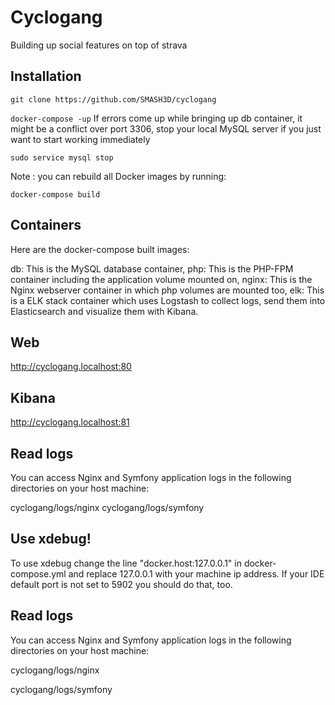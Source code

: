 Cyclogang
==============

Building up social features on top of strava

## Installation

```git clone https://github.com/SMASH3D/cyclogang```

```docker-compose -up```
If errors come up while bringing up db container, it might be a conflict over port 3306, stop your local MySQL server if you just want to start working immediately 

```sudo service mysql stop```

Note : you can rebuild all Docker images by running:

```docker-compose build```

## Containers
Here are the docker-compose built images:

db: This is the MySQL database container,
php: This is the PHP-FPM container including the application volume mounted on,
nginx: This is the Nginx webserver container in which php volumes are mounted too,
elk: This is a ELK stack container which uses Logstash to collect logs, send them into Elasticsearch and visualize them with Kibana.

## Web
http://cyclogang.localhost:80

## Kibana
http://cyclogang.localhost:81

## Read logs
You can access Nginx and Symfony application logs in the following directories on your host machine:

cyclogang/logs/nginx
cyclogang/logs/symfony

## Use xdebug!
To use xdebug change the line "docker.host:127.0.0.1" in docker-compose.yml and replace 127.0.0.1 with your machine ip address. If your IDE default port is not set to 5902 you should do that, too.

## Read logs
You can access Nginx and Symfony application logs in the following directories on your host machine:

  cyclogang/logs/nginx
  
  cyclogang/logs/symfony